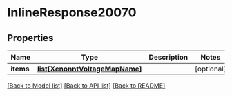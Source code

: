 # InlineResponse20070

## Properties
Name | Type | Description | Notes
------------ | ------------- | ------------- | -------------
**items** | [**list[XenonntVoltageMapName]**](XenonntVoltageMapName.md) |  | [optional] 

[[Back to Model list]](../README.md#documentation-for-models) [[Back to API list]](../README.md#documentation-for-api-endpoints) [[Back to README]](../README.md)



